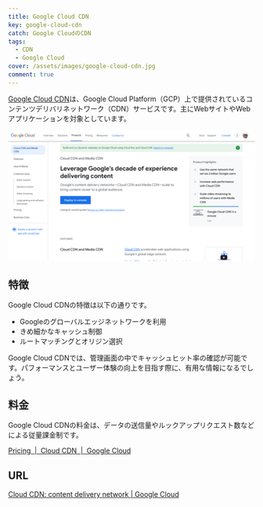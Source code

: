 ```yaml
---
title: Google Cloud CDN
key: google-cloud-cdn
catch: Google CloudのCDN
tags:
  - CDN
  - Google Cloud
cover: /assets/images/google-cloud-cdn.jpg
comment: true
---
```


[Google Cloud CDN](https://cloud.google.com/cdn)は、Google Cloud Platform（GCP）上で提供されているコンテンツデリバリネットワーク（CDN）サービスです。主にWebサイトやWebアプリケーションを対象としています。

[![Google Cloud CDNのWebサイト](/assets/images/google-cloud-cdn.jpg)](https://cloud.google.com/cdn)

<!--more-->

## 特徴

Google Cloud CDNの特徴は以下の通りです。

- Googleのグローバルエッジネットワークを利用
- きめ細かなキャッシュ制御
- ルートマッチングとオリジン選択

Google Cloud CDNでは、管理画面の中でキャッシュヒット率の確認が可能です。パフォーマンスとユーザー体験の向上を目指す際に、有用な情報になるでしょう。

## 料金

Google Cloud CDNの料金は、データの送信量やルックアップリクエスト数などによる従量課金制です。

[Pricing  \|  Cloud CDN  \|  Google Cloud](https://cloud.google.com/cdn/pricing)

## URL

[Cloud CDN: content delivery network \| Google Cloud](https://cloud.google.com/cdn)
